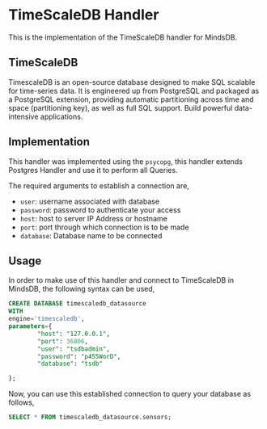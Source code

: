 # TimeScaleDB Handler

This is the implementation of the TimeScaleDB handler for MindsDB.

## TimeScaleDB

TimescaleDB is an open-source database designed to make SQL scalable for time-series data. It is engineered up from PostgreSQL and packaged as a PostgreSQL extension, providing automatic partitioning across time and space (partitioning key), as well as full SQL support. Build powerful data-intensive applications.

## Implementation

This handler was implemented using the `psycopg`, this handler extends Postgres Handler and use it to perform all Queries.

The required arguments to establish a connection are,

- `user`: username associated with database
- `password`: password to authenticate your access
- `host`: host to server IP Address or hostname
- `port`: port through which connection is to be made
- `database`: Database name to be connected

## Usage

In order to make use of this handler and connect to TimeScaleDB in MindsDB, the following syntax can be used,

```sql
CREATE DATABASE timescaledb_datasource
WITH
engine='timescaledb',
parameters={
        "host": "127.0.0.1",
        "port": 36806,
        "user": "tsdbadmin",
        "password": "p455WorD",
        "database": "tsdb"

};
```

Now, you can use this established connection to query your database as follows,

```sql
SELECT * FROM timescaledb_datasource.sensors;
```
